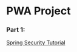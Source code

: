 PWA Project
===========

### Part 1:
[Spring Security Tutorial](http://www.mkyong.com/tutorials/spring-security-tutorials/)
